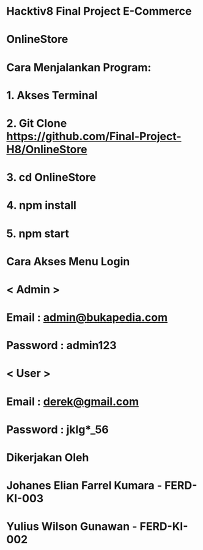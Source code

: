 # Hacktiv8 Final Project E-Commerce
# OnlineStore

# Cara Menjalankan Program:
# 1. Akses Terminal
# 2. Git Clone https://github.com/Final-Project-H8/OnlineStore
# 3. cd OnlineStore
# 4. npm install
# 5. npm start

# Cara Akses Menu Login
# < Admin >
# Email    : admin@bukapedia.com
# Password : admin123

# < User >
# Email    : derek@gmail.com
# Password : jklg*_56

# Dikerjakan Oleh
# Johanes Elian Farrel Kumara - FERD-KI-003
# Yulius Wilson Gunawan       - FERD-KI-002
